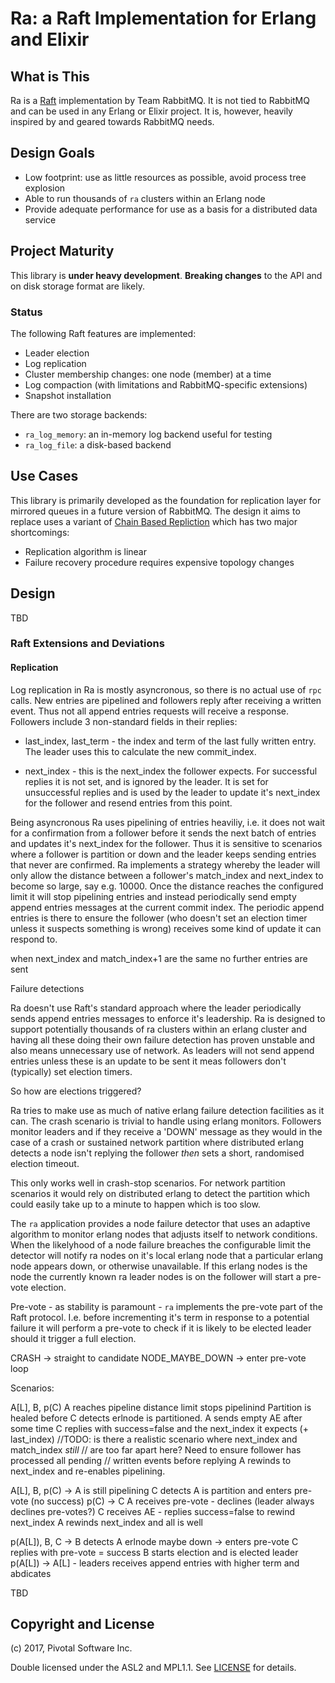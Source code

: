 # Ra: a Raft Implementation for Erlang and Elixir

## What is This

Ra is a [Raft](https://ramcloud.stanford.edu/~ongaro/thesis.pdf) implementation
by Team RabbitMQ. It is not tied to RabbitMQ and can be used in any Erlang or Elixir
project. It is, however, heavily inspired by and geared towards RabbitMQ needs.


## Design Goals

 * Low footprint: use as little resources as possible, avoid process tree explosion
 * Able to run thousands of `ra` clusters within an Erlang node
 * Provide adequate performance for use as a basis for a distributed data service


## Project Maturity

This library is **under heavy development**. **Breaking changes** to the API and on disk storage format
are likely.

### Status

The following Raft features are implemented:

 * Leader election
 * Log replication
 * Cluster membership changes: one node (member) at a time
 * Log compaction (with limitations and RabbitMQ-specific extensions)
 * Snapshot installation

There are two storage backends:

* `ra_log_memory`: an in-memory log backend useful for testing
* `ra_log_file`: a disk-based backend


## Use Cases

This library is primarily developed as the foundation for replication layer for
mirrored queues in a future version of RabbitMQ. The design it aims to replace uses
a variant of [Chain Based Repliction](https://www.cs.cornell.edu/home/rvr/papers/OSDI04.pdf)
which has two major shortcomings:

 * Replication algorithm is linear
 * Failure recovery procedure requires expensive topology changes


## Design

TBD

### Raft Extensions and Deviations


#### Replication

Log replication in Ra is mostly asyncronous, so there is no actual use of `rpc` calls.
New entries are pipelined and followers reply after receiving a written event. Thus
not all append entries requests will receive a response. Followers include 3 non-standard fields in their replies:

* last_index, last_term - the index and term of the last fully written entry. The leader uses this to calculate the new commit_index.

* next_index - this is the next_index the follower expects. For successful replies it is not set, and is ignored by the leader. It is set for unsuccessful replies and is used by the leader to update it's next_index for the follower and resend entries from this point.

Being asyncronous Ra uses pipelining of entries heaviliy, i.e. it does not wait for a confirmation from a follower before it sends the next batch of entries and updates it's next_index for the follower. Thus it is sensitive to scenarios where a follower is partition or down and the leader keeps sending entries that never are confirmed. Ra implements a strategy whereby the leader will only allow the distance between a follower's match_index and next_index to become so large, say e.g. 10000. Once the distance reaches the configured limit it will stop pipelining entries and instead periodically send empty append entries messages at the current commit index. The periodic append entries is there to ensure the follower (who doesn't set an election timer unless it suspects something is wrong) receives some kind of update it can respond to.

when next_index and match_index+1 are the same no further entries are sent


Failure detections

Ra doesn't use Raft's standard approach where the leader periodically sends append entries messages to enforce it's leadership. Ra is designed to support potentially thousands of ra clusters within an erlang cluster and having all these doing their own failure detection has proven unstable and also means unnecessary use of network. As leaders will not send append entries unless these is an update to be sent it meas followers don't (typically) set election timers.

So how are elections triggered?

Ra tries to make use as much of native erlang failure detection facilities as it can. The crash scenario is trivial to handle using erlang monitors. Followers monitor leaders and if they receive a 'DOWN' message as they would in the case of a crash or sustained network partition where distributed erlang detects a node isn't replying the follower _then_ sets a short, randomised election timeout.

This only works well in crash-stop scenarios. For network partition scenarios it would rely on distributed erlang to detect the partition which could easily take up to a minute to happen which is too slow.

The `ra` application provides a node failure detector that uses an adaptive algorithm to monitor erlang nodes that adjusts itself to network conditions. When the likelyhood of a node failure breaches the configurable limit the detector will notify ra nodes on it's local erlang node that a particular erlang node appears down, or otherwise unavailable. If this erlang nodes is the node the currently known ra leader nodes is on the follower will start a pre-vote election. 

Pre-vote - as stability is paramount - `ra` implements the pre-vote part of the Raft protocol. I.e. before incrementing it's term in response to a potential failure it will perform a pre-vote to check if it is likely to be elected leader should it trigger a full election.







CRASH -> straight to candidate
NODE_MAYBE_DOWN -> enter pre-vote loop



Scenarios:

A[L], B, p(C)
A reaches pipeline distance limit stops pipelinind
Partition is healed before C detects erlnode is partitioned.
A sends empty AE after some time
C replies with success=false and the next_index it expects (+ last_index)
//TODO: is there a realistic scenario where next_index and match_index _still_
// are too far apart here? Need to ensure follower has processed all pending
// written events before replying
A rewinds to next_index and re-enables pipelining.

A[L], B, p(C) ->
A is still pipelining
C detects A is partition and enters pre-vote (no success)
p(C) -> C
A receives pre-vote - declines (leader always declines pre-votes?)
C receives AE - replies success=false to rewind next_index
A rewinds next_index and all is well


p(A[L]), B, C ->
B detects A erlnode maybe down -> enters pre-vote
C replies with pre-vote = success
B starts election and is elected leader
p(A[L]) -> A[L] - leaders receives append entries with higher term and abdicates


TBD


## Copyright and License

(c) 2017, Pivotal Software Inc.

Double licensed under the ASL2 and MPL1.1.
See [LICENSE](./LICENSE) for details.
